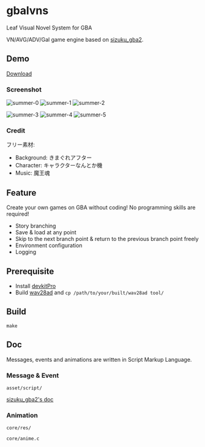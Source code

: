 # gbalvns
Leaf Visual Novel System for GBA

VN/AVG/ADV/Gal game engine based on [sizuku_gba2](http://akkera102.sakura.ne.jp/gbadev/index.php?NO.100%20sizuku_gba2).

## Demo

[Download](https://github.com/laqieer/sizuku/releases)

### Screenshot

![summer-0](https://user-images.githubusercontent.com/8841957/185962493-bed92953-1d01-4a38-9be2-50333a5123ab.png)
![summer-1](https://user-images.githubusercontent.com/8841957/185962498-8d2f0b4f-6571-4fc3-9dcc-15ec573b4934.png)
![summer-2](https://user-images.githubusercontent.com/8841957/185962500-e2cd89bd-8dd3-4eef-82dc-c3b00a7e701f.png)

![summer-3](https://user-images.githubusercontent.com/8841957/185962501-b465de1c-11c8-418e-91a5-37847e6193dd.png)
![summer-4](https://user-images.githubusercontent.com/8841957/185962503-53b15280-12da-46c6-9dd2-4f0cfef7b1b3.png)
![summer-5](https://user-images.githubusercontent.com/8841957/185962509-4350b9be-4f07-4d39-ae42-454ceff77712.png)

### Credit

フリー素材:

- Background: きまぐれアフター
- Character: キャラクターなんとか機
- Music: 魔王魂

## Feature

Create your own games on GBA without coding! No programming skills are required!

- Story branching
- Save & load at any point
- Skip to the next branch point & return to the previous branch point freely
- Environment configuration
- Logging

## Prerequisite

- Install [devkitPro](https://devkitpro.org/)
- Build [wav28ad](https://github.com/laqieer/wav28ad) and `cp /path/to/your/built/wav28ad tool/`

## Build

`make`

## Doc

Messages, events and animations are written in Script Markup Language.

### Message & Event

`asset/script/`

[sizuku_gba2's doc](http://akkera102.sakura.ne.jp/gbadev/index.php?Doc.15%20PC%A5%B2%A1%BC%A5%E0%A1%D6%BC%B6%A1%D7%A4%CE%B0%DC%BF%A2%CA%FD%CB%A1%281%29)

### Animation

`core/res/`

`core/anime.c`


